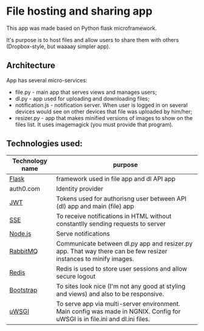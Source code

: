 # File hosting and sharing app
This app was made based on Python flask microframework.

It's purpose is to host files and allow users to share them with others (Dropbox-style, but waaaay simpler app).

## Architecture
App has several micro-services:
* file.py - main app that serves views and manages users;
* dl.py - app used for uploading and downloading files;
* notification.js - notification server. When user is logged in on several devices would see on other devices that file was uploaded by him/her;
* resizer.py - app that makes minified versions of images to show on the files list. It uses imagemagick (you must provide that program).

## Technologies used:
| Technology name | purpose |
|------|-------|
| [Flask](http://flask.pocoo.org/) | framework used in file app and dl API app |
| auth0.com | Identity provider |
| [JWT](https://jwt.io/) | Tokens used for authorisng user between API (dl) app and main (file) app |
| [SSE](https://www.w3schools.com/html/html5_serversentevents.asp) | To receive notifications in HTML without constantlly sending requests to server |
| [Node.js](https://nodejs.org/en/) | Serve notifications |
| [RabbitMQ](https://www.rabbitmq.com/) | Communicate between dl.py app and resizer.py app. That way there can be few resizer instances to minify images. |
| [Redis](https://redis.io/) | Redis is used to store user sessions and allow secure logout |
| [Bootstrap](https://getbootstrap.com/) | To sites look nice (I'm not any good at styling and views) and also to be responsive. |
| [uWSGI](https://uwsgi-docs.readthedocs.io/en/latest/) | To serve app via multi-server environment. Main config was made in NGNIX. Config for uWSGI is in file.ini and dl.ini files. |
